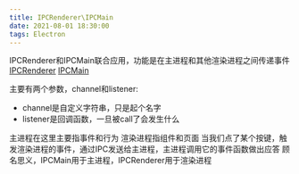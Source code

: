 ```yaml
---
title: IPCRenderer\IPCMain
date: 2021-08-01 18:30:00
tags: Electron
---
```

IPCRenderer和IPCMain联合应用，功能是在主进程和其他渲染进程之间传递事件
[IPCRenderer](https://www.electronjs.org/docs/api/ipc-renderer)
[IPCMain](https://www.electronjs.org/docs/api/ipc-main)

主要有两个参数，channel和listener:
- channel是自定义字符串，只是起个名字
- listener是回调函数，一旦被call了会发生什么

主进程在这里主要指事件和行为
渲染进程指组件和页面
当我们点了某个按键，触发渲染进程的事件，通过IPC发送给主进程，主进程调用它的事件函数做出应答
顾名思义，IPCMain用于主进程，IPCRenderer用于渲染进程

